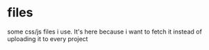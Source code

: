 # files
some css/js files i use. It's here because i want to fetch it instead of uploading it to every project
